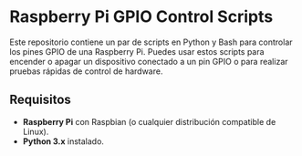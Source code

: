 # Raspberry Pi GPIO Control Scripts

Este repositorio contiene un par de scripts en Python y Bash para controlar los pines GPIO de una Raspberry Pi. Puedes usar estos scripts para encender o apagar un dispositivo conectado a un pin GPIO o para realizar pruebas rápidas de control de hardware.

## Requisitos

- **Raspberry Pi** con Raspbian (o cualquier distribución compatible de Linux).
- **Python 3.x** instalado.
